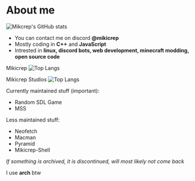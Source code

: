 # About me

![Mikcrep's GitHub stats](https://github-readme-stats.vercel.app/api?username=mikicrepstudios&show_icons=true&theme=transparent)

- You can contact me on discord **@mikicrep**
- Mostly coding in **C++** and **JavaScript**
- Intrested in **linux, discord bots, web development, minecraft modding, open source code**

Mikicrep
![Top Langs](https://github-readme-stats.vercel.app/api/top-langs/?username=mikicrepstudios&layout=compact)

Mikicrep Studios
![Top Langs](https://github-readme-stats.vercel.app/api/top-langs/?username=mikicrep-studios&layout=compact)

Currently maintained stuff (important):
- Random SDL Game
- MSS

Less maintained stuff:
- Neofetch
- Macman
- Pyramid
- Mikicrep-Shell

*If something is archived, it is discontinued, will most likely not come back*

I use **arch** btw
